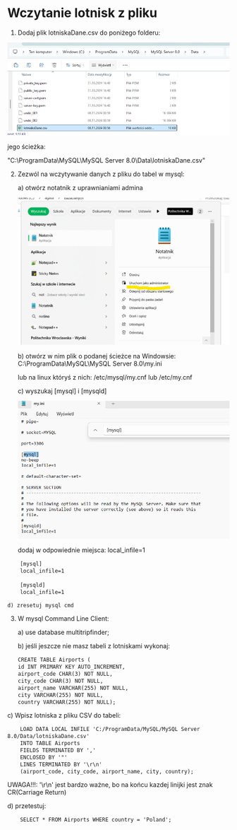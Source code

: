 # Wczytanie lotnisk z pliku

1. Dodaj plik lotniskaDane.csv do poniżego folderu:

![alt text](pics/mySQLDataFolder.png)

jego ścieżka:

"C:\ProgramData\MySQL\MySQL Server 8.0\Data\lotniskaDane.csv"

2. Zezwól na wczytywanie danych z pliku do tabel w mysql:

    a) otwórz notatnik z uprawnianiami admina

    ![alt text](pics/adminNotatnik.png)

    b) otwórz w nim plik o podanej ścieżce na Windowsie:
    C:\ProgramData\MySQL\MySQL Server 8.0\my.ini

    lub na linux któryś z nich:
    /etc/mysql/my.cnf lub /etc/my.cnf

    c) wyszukaj [mysql] i [mysqld]

    ![alt text](pics/myIni.png)
    
    dodaj w odpowiednie miejsca:
    local_infile=1
```
    [mysql]
    local_infile=1

    [mysqld]
    local_infile=1
```
    d) zresetuj mysql cmd
3. W mysql Command Line Client:

    a) 
    use database multitripfinder;

    b) jeśli jeszcze nie masz tabeli z lotniskami wykonaj:

    ```
   CREATE TABLE Airports (
    id INT PRIMARY KEY AUTO_INCREMENT,
    airport_code CHAR(3) NOT NULL,
    city_code CHAR(3) NOT NULL,
    airport_name VARCHAR(255) NOT NULL,
    city VARCHAR(255) NOT NULL,
    country VARCHAR(255) NOT NULL);
    ```

c) Wpisz lotniska z pliku CSV do tabeli:

```
    LOAD DATA LOCAL INFILE 'C:/ProgramData/MySQL/MySQL Server 8.0/Data/lotniskaDane.csv'
    INTO TABLE Airports
    FIELDS TERMINATED BY ','
    ENCLOSED BY '"'
    LINES TERMINATED BY '\r\n'
    (airport_code, city_code, airport_name, city, country);
```

UWAGA!!!:  '\r\n' jest bardzo ważne, bo na końcu kazdej linijki jest znak CR(Carriage Return)

d) przetestuj:

```
    SELECT * FROM Airports WHERE country = 'Poland';
```